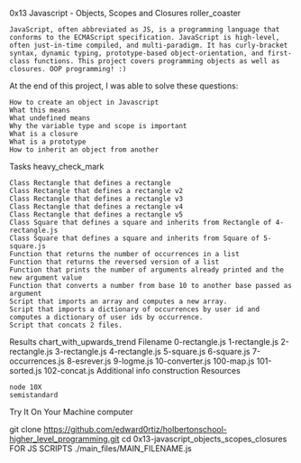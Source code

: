 0x13 Javascript - Objects, Scopes and Closures roller_coaster

    JavaScript, often abbreviated as JS, is a programming language that conforms to the ECMAScript specification. JavaScript is high-level, often just-in-time compiled, and multi-paradigm. It has curly-bracket syntax, dynamic typing, prototype-based object-orientation, and first-class functions. This project covers programming objects as well as closures. OOP programming! :)

At the end of this project, I was able to solve these questions:

    How to create an object in Javascript
    What this means
    What undefined means
    Why the variable type and scope is important
    What is a closure
    What is a prototype
    How to inherit an object from another

Tasks heavy_check_mark

    Class Rectangle that defines a rectangle
    Class Rectangle that defines a rectangle v2
    Class Rectangle that defines a rectangle v3
    Class Rectangle that defines a rectangle v4
    Class Rectangle that defines a rectangle v5
    Class Square that defines a square and inherits from Rectangle of 4-rectangle.js
    Class Square that defines a square and inherits from Square of 5-square.js
    Function that returns the number of occurrences in a list
    Function that returns the reversed version of a list
    Function that prints the number of arguments already printed and the new argument value
    Function that converts a number from base 10 to another base passed as argument
    Script that imports an array and computes a new array.
    Script that imports a dictionary of occurrences by user id and computes a dictionary of user ids by occurrence.
    Script that concats 2 files.

Results chart_with_upwards_trend
Filename
0-rectangle.js
1-rectangle.js
2-rectangle.js
3-rectangle.js
4-rectangle.js
5-square.js
6-square.js
7-occurrences.js
8-esrever.js
9-logme.js
10-converter.js
100-map.js
101-sorted.js
102-concat.js
Additional info construction
Resources

    node 10X
    semistandard

Try It On Your Machine computer

git clone https://github.com/edward0rtiz/holbertonschool-higher_level_programming.git
cd 0x13-javascript_objects_scopes_closures
FOR JS SCRIPTS
./main_files/MAIN_FILENAME.js